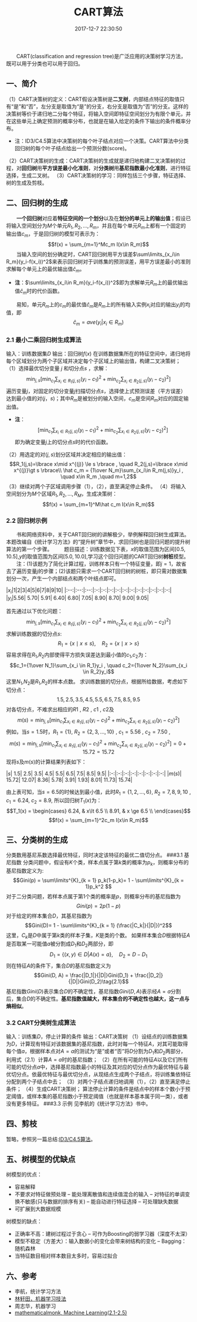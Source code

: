 ﻿---
title: CART算法
mathjax: true
date: 2017-12-7 22:30:50
categories: 
- 机器学习
tags:
- CART
- 二叉树
- 回归树
- 分类树
- 平方误差
- 基尼指数
---
　　CART(classification and regression tree)是广泛应用的决策树学习方法，既可以用于分类也可以用于回归。
## 一、简介
（1）CART决策树的定义：CART假设决策树是**二叉树**，内部结点特征的取值只有“是”和“否”，左分支是取值为“是”的分支，右分支是取值为“否”的分支。这样的决策树等价于递归地二分每个特征，将输入空间即特征空间划分为有限个单元，并在这些单元上确定预测的概率分布，也就是在输入给定的条件下输出的条件概率分布。
- 注：ID3/C4.5算法中决策树的每个叶子结点对应一个决策。CART算法中分类回归树的每个叶子结点给出一个预测分数(score)。

（2）CART决策树的生成：CART决策树的生成就是递归地构建二叉决策树的过程，对**回归树**用**平方误差最小化准则**，对**分类树**用**基尼指数最小化准则**，进行特征选择，生成二叉树。
（3）CART决策树的学习：同样包括三个步骤，特征选择、树的生成及剪枝。
<!-- more --> 
## 二、回归树的生成
　　**一个回归树**对应着**特征空间的一个划分**以及在**划分的单元上的输出值**；假设已将输入空间划分为$M$个单元$R_1,R_2,...,R_m$，并且在每个单元$R_m$上都有一个固定的输出值$c_m$，于是回归树的模型可表示为：
$$f(x) = \sum_{m=1}^Mc_m I(x\in R_m)$$
　　当输入空间的划分确定时，CART回归树用平方误差$\sum\limits_{x_i\in R_m}(y_i-f(x_i))^2$来表示回归树对于训练集的预测误差，用平方误差最小的准则求解每个单元上的最优输出值$\hat{c}_m$。
- **注**：$\sum\limits_{x_i\in R_m}(y_i-f(x_i))^2$即为求解单元$R_m$上的最优输出值$\hat{c}_m$时的代价函数。

　　易知，单元$R_m$上的$c_m$的最优值$\hat{c}_m$是$R_m$上的所有输入实例$x_i$对应的输出$y_i$的均值，即
$$\hat{c}_m=ave(y_i|x_i \in R_m)$$
### 2.1 最小二乘回归树生成算法
输入：训练数据集$D$
输出：回归树$f(x)$
在训练数据集所在的特征空间中，递归地将每个区域划分为两个子区域并决定每个子区域上的输出值，构建二叉决策树；
（1）选择最优切分变量 $j$ 和切分点$s$ ，求解：
$$\min_{j,s}[\min_{c_1} \sum_{x_i\in R_1(j,s)}(y_i-c_1)^2 + \min_{c_2} \sum_{x_i\in R_2(j,s)}(y_i-c_2)^2]$$
遍历变量$j$，对固定的切分变量$j$扫描切分点$s$，选择使上式预测误差（平方误差）达到最小值的对$(j，s)$；其中$R_m$是被划分的输入空间，$c_m$是空间$R_m$对应的固定输出值。
- **注**：$$[\min_{c_1} \sum_{x_i\in R_1(j,s)}(y_i-c_1)^2 + \min_{c_2} \sum_{x_i\in R_2(j,s)}(y_i-c_2)^2]$$即为确定变量$j$上的切分点$s$时的代价函数。

（2）用选定的对$(j,s)$划分区域并决定相应的输出值：
$$R_1(j,s)=\lbrace x\mid x^{(j)} \le s \rbrace , \quad R_2(j,s)=\lbrace x\mid x^{(j)}\gt s \rbrace\\
\hat c_m = {1\over N_m}\sum_{x_i\in R_m(j,s)}y_i , \quad x\in R_m ,\quad m=1,2$$
（3）继续对两个子区域调用步骤（1），（2），直至满足停止条件。
（4）将输入空间划分为$M$个区域$R_1,R_2,\ldots,R_M$，生成决策树：
$$f(x) = \sum_{m=1}^M\hat c_m I(x\in R_m)$$

### 2.2 回归树示例
　　书和网络资料中，关于CART回归树的讲解极少，举例解释回归树生成算法。本题改编自《统计学习方法》的“提升树”章节中，求回归树也是回归问题的提升树算法的第一个步骤。
　　题目描述：训练数据见下表，$x$的取值范围为区间$[0.5,10.5]$,$y$的取值范围为区间$[5.0,10.0]$,学习这个回归问题的CART回归树**树桩**模型。
　　注：(1)该题为了简化计算过程，训练样本只有一个特征变量，即$j=1$，故省去了遍历变量$j$的步骤；(2)该题只需求一个CART回归树的树桩，即只需对数据集划分一次，产生一个内部结点和两个叶结点即可。

|$x_i$|1|2|3|4|5|6|7|8|9|10|
|:--:|:--:|:--:|:-:|:-:|:-:|:-:|:-:|:-:|:-:|:-:|:-:|:-:|:-:|
|$y_i$|5.56|	5.70|	5.91|	6.40|	6.80|	7.05|	8.90|	8.70|	9.00|	9.05|

首先通过以下优化问题：
$$\min_{j,s}[\min_{c_1} \sum_{x_i\in R_1(j,s)}(y_i-c_1)^2 + \min_{c_2} \sum_{x_i\in R_2(j,s)}(y_i-c_2)^2]$$
求解训练数据的切分点$s$:
$$R_1=\lbrace x\mid x\le s\rbrace , \quad R_2=\lbrace x\mid x\gt s\rbrace$$
容易求得在$R_1$,$R_2$内部使得平方损失误差达到最小值的$c_1$,$c_2$为：
$$c_1={1\over N_1}\sum_{x_i \in R_1}y_i , \quad c_2={1\over N_2}\sum_{x_i \in R_2}y_i$$
这里$N_1$,$N_2$是$R_1$,$R_2$的样本点数。
求训练数据的切分点，根据所给数据，考虑如下切分点：
$$1.5 ,2.5 ,3.5 ,4.5 ,5.5 , 6.5 , 7.5 , 8.5 , 9.5$$
对各切分点，不难求出相应的$R1$ , $R2$ , $c1$ , $c2$及
$$m(s)=\min_{j,s}[\min_{c_1} \sum_{x_i\in R_1(j,s)}(y_i-c_1)^2 + \min_{c_2} \sum_{x_i\in R_2(j,s)}(y_i-c_2)^2]$$
例如，当$s=1.5$时，$R_1 = \lbrace 1\rbrace$, $R_2 = \lbrace 2, 3 , \ldots , 10\rbrace$ , $c_1 = 5.56$ , $c_2 = 7.50$ ,
$$m(s)=\min_{j,s}[\min_{c_1} \sum_{x_i\in R_1(j,s)}(y_i-c_1)^2 + \min_{c_2} \sum_{x_i\in R_2(j,s)}(y_i-c_2)^2] = 0+15.72 = 15.72$$
现将$s$及$m(s)$的计算结果列表如下：

|$s$| 	1.5|	2.5|	3.5|	4.5|	5.5|	6.5|	7.5|	8.5|	9.5|
|:-:|:-:|:-:|:-:|:-:|:-:|:-:|:-:|
|$m(s)$|	15.72|	12.07|	8.36|	5.78|	3.91|	1.93|	8.01|	11.73|	15.74|

由上表可知，当$s=6.5$的时候达到最小值，此时$R_1 = \lbrace 1 ,2 , \ldots , 6\rbrace$, $R_2 ={7 ,8 ,9 , 10}$ , $c_1=6.24$, $c_2=8.9$, 所以回归树$T_1(x)$为：
$$T_1(x) =
\begin{cases}
6.24, & x\lt 6.5 \\
8.91, & x \ge 6.5 \\
\end{cases}$$
$$f(x) = \sum_{m=1}^2c_m I(x\in R_m)$$

## 三、分类树的生成
分类数用基尼系数选择最优特征，同时决定该特征的最优二值切分点。
###3.1 基尼指数
分类问题中，假设有$K$个类，样本点属于第$k$类的概率为$p_k$，则概率分布的基尼指数定义为:
$$Gini(p) = \sum\limits^{K}_{k = 1} p_k(1-p_k)= 1 -  \sum\limits^{K}_{k = 1}p_k^2 $$
对于二分类问题，若样本点属于第1个类的概率是$p$，则概率分布的基尼指数为
$$Gini(p)=2p(1-p)$$
对于给定的样本集合$D$，其基尼指数为
$$Gini(D)= 1 -  \sum\limits^{K}_{k = 1} (\frac{|C_k|}{|D|})^2$$
这里，$C_k$是$D$中属于第$k$类的样本子集，$K$是类的个数。
如果样本集合$D$根据特征$A$是否取某一可能值$a$被分割成$D_1$和$D_2$两部分，即
$$D_1=\{(x,y)\in D|A(x)=a\}, \quad D_2=D-D_1$$
则在特征$A$的条件下，集合$D$的基尼指数定义为
$$Gini(D, A) =  \frac{|D_1|}{|D|}Gini(D_1) + \frac{|D_2|}{|D|}Gini(D_2)\tag{2.1}$$
基尼指数$Gini(D)$表示集合$D$的不确定性，基尼指数$Gini(D,A)$表示经$A=a$分割后，集合$D$的不确定性。**基尼指数值越大，样本集合的不确定性也越大，这一点与熵相似**。
### 3.2 CART分类树生成算法
输入：训练集$D$，停止计算的条件
输出：CART决策树
（1）设结点的训练数据集为$D$，计算现有特征对该数据集的基尼指数，此时对每一个特征$A$，对其可能取得每个值$a$，根据样本点对$A=a$的测试为“是”或者“否”将$D$分割为$D_1$和$D_2$两部分，利用式（2.1）计算$A=a$时的基尼指数；
（2）在所有可能的特征$A$以及它们所有可能的切分点$a$中，选择基尼指数最小的特征及其对应的切分点作为最优特征与最优切分点。依最优特征与最优切分点，从现结点生成两个子结点，将训练集依特征分配到两个子结点中去；
（3）对两个子结点递归地调用（1），（2）直至满足停止条件；
（4）生成CART决策树；
算法停止计算的条件是结点中的样本个数小于预定阈值，或样本集的基尼指数小于预定阈值（也就是样本基本属于同一类），或者没有更多特征。
###3.3 示例
见李航的《统计学习方法》书中。
## 四、剪枝
暂略，参照另一篇总结:[ID3/C4.5算法](http://zhanglimin.com/2017/12/06/ID3%E5%92%8CC4.5%E7%AE%97%E6%B3%95/)。
## 五、树模型的优缺点
树模型的优点：
- 容易解释
- 不要求对特征做预处理
 – 能处理离散值和连续值混合的输入
 – 对特征的单调变换不敏感(只与数据的排序有关)
 – 能自动进行特征选择
 – 可处理缺失数据
- 可扩展到大数据规模

树模型的缺点：
- 正确率不高：建树过程过于贪心
 – 可作为Boosting的弱学习器（深度不太深）
- 模型不稳定（方差大）：输入数据小的变化会带来树结构的变化
 – Bagging：随机森林
- 当特征数目相对样本数目太多时，容易过拟合

## 六、参考
- 李航，统计学习方法
- [林轩田，机器学习技法](https://www.youtube.com/playlist?list=PLXVfgk9fNX2IQOYPmqjqWsNUFl2kpk1U2)
- 周志华，机器学习
- [mathematicalmonk, Machine Learning(2.1-2.5)](https://www.youtube.com/playlist?list=PLD0F06AA0D2E8FFBA)





